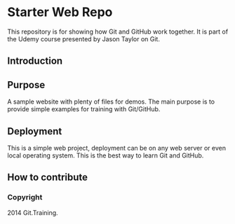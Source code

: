 # Starter Web Repo

This repository is for showing how Git and GitHub work together. It is part of the Udemy course presented by Jason Taylor on Git.

## Introduction

## Purpose

A sample website with plenty of files for demos. The main purpose is to provide simple examples for training with Git/GitHub.

## Deployment

This is a simple web project, deployment can be on any web server or even local operating system. This is the best way to learn Git and GitHub.

## How to contribute

### Copyright

2014 Git.Training.